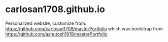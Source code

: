 # carlosan1708.github.io

Personalized website, customize from: https://github.com/carlosan1708/masterPortfolio which was bootstrap from https://github.com/ashutosh1919/masterPortfolio
